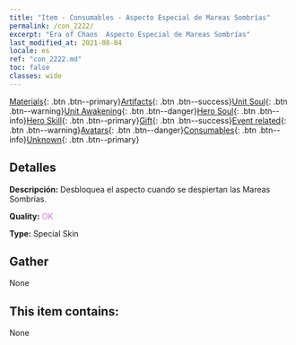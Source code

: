 ```yaml
---
title: "Item - Consumables - Aspecto Especial de Mareas Sombrías"
permalink: /con_2222/
excerpt: "Era of Chaos  Aspecto Especial de Mareas Sombrías"
last_modified_at: 2021-08-04
locale: es
ref: "con_2222.md"
toc: false
classes: wide
---
```

 [Materials](/ItemsES/){: .btn .btn--primary}[Artifacts](/ItemsES/Artifacts/){: .btn .btn--success}[Unit Soul](/ItemsES/UnitSoul/){: .btn .btn--warning}[Unit Awakening](/ItemsES/UnitAwakening/){: .btn .btn--danger}[Hero Soul](/ItemsES/HeroSoul/){: .btn .btn--info}[Hero Skill](/ItemsES/HeroSkill/){: .btn .btn--primary}[Gift](/ItemsES/Gift/){: .btn .btn--success}[Event related](/ItemsES/Events/){: .btn .btn--warning}[Avatars](/ItemsES/Avatars/){: .btn .btn--danger}[Consumables](/ItemsES/Consumables/){: .btn .btn--info}[Unknown](/ItemsES/Unknown/){: .btn .btn--primary}

## Detalles
 **Descripción:** Desbloquea el aspecto cuando se despiertan las Mareas Sombrías.

 **Quality:** <span style="color: #DA70D6">OK</span>

 **Type:** Special Skin

## Gather

  None

## This item contains:

  None

